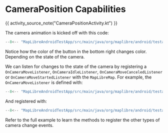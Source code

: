 # CameraPosition Capabilities

{{ activity_source_note("CameraPositionActivity.kt") }}

[//]: # (This example showcases how to listen to camera change events.)

[//]: # ()
[//]: # (<figure markdown="span">)

[//]: # (  <video controls width="250" poster="https://dwxvn1oqw6mkc.cloudfront.net/android-documentation-resources/cameraposition_thumbnail.jpg">)

[//]: # (    <source src="https://dwxvn1oqw6mkc.cloudfront.net/android-documentation-resources/cameraposition.mp4" />)

[//]: # (  </video>)

[//]: # (</figure>)

The camera animation is kicked off with this code:

```kotlin
--8<-- "MapLibreAndroidTestApp/src/main/java/org/maplibre/android/testapp/activity/camera/CameraPositionActivity.kt:cameraPosition"
```

Notice how the color of the button in the bottom right changes color. Depending on the state of the camera.

We can listen for changes to the state of the camera by registering a `OnCameraMoveListener`, `OnCameraIdleListener`, `OnCameraMoveCanceledListener` or `OnCameraMoveStartedListener` with the `MapLibreMap`. For example, the `OnCameraMoveListener` is defined with:

```kotlin
--8<-- "MapLibreAndroidTestApp/src/main/java/org/maplibre/android/testapp/activity/camera/CameraPositionActivity.kt:moveListener"
```

And registered with:

```kotlin
--8<-- "MapLibreAndroidTestApp/src/main/java/org/maplibre/android/testapp/activity/camera/CameraPositionActivity.kt:addOnCameraMoveListener"
```

Refer to the full example to learn the methods to register the other types of camera change events.
